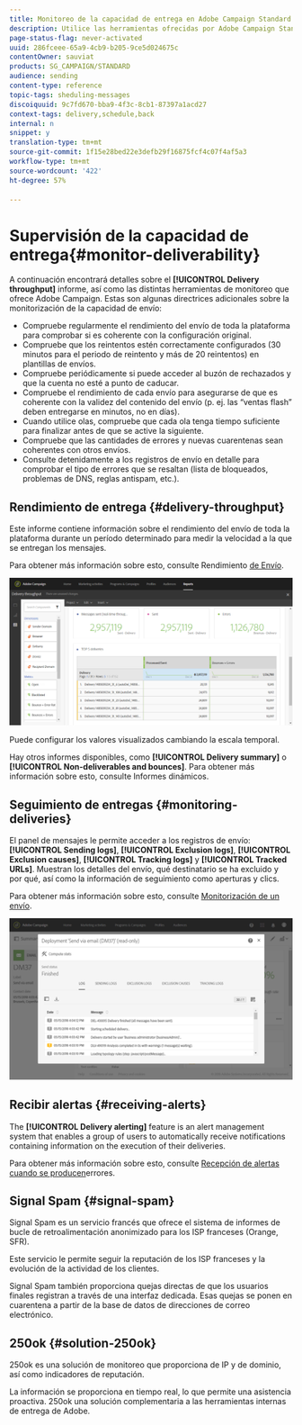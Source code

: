 ```yaml
---
title: Monitoreo de la capacidad de entrega en Adobe Campaign Standard
description: Utilice las herramientas ofrecidas por Adobe Campaign Standard para supervisar la capacidad de entrega de su plataforma.
page-status-flag: never-activated
uuid: 286fceee-65a9-4cb9-b205-9ce5d024675c
contentOwner: sauviat
products: SG_CAMPAIGN/STANDARD
audience: sending
content-type: reference
topic-tags: sheduling-messages
discoiquuid: 9c7fd670-bba9-4f3c-8cb1-87397a1acd27
context-tags: delivery,schedule,back
internal: n
snippet: y
translation-type: tm+mt
source-git-commit: 1f15e28bed22e3defb29f16875fcf4c07f4af5a3
workflow-type: tm+mt
source-wordcount: '422'
ht-degree: 57%

---
```



# Supervisión de la capacidad de entrega{#monitor-deliverability}

A continuación encontrará detalles sobre el **[!UICONTROL Delivery throughput]** informe, así como las distintas herramientas de monitoreo que ofrece Adobe Campaign. Estas son algunas directrices adicionales sobre la monitorización de la capacidad de envío:
* Compruebe regularmente el rendimiento del envío de toda la plataforma para comprobar si es coherente con la configuración original.
* Compruebe que los reintentos estén correctamente configurados (30 minutos para el periodo de reintento y más de 20 reintentos) en plantillas de envíos.
* Compruebe periódicamente si puede acceder al buzón de rechazados y que la cuenta no esté a punto de caducar.
* Compruebe el rendimiento de cada envío para asegurarse de que es coherente con la validez del contenido del envío (p. ej. las “ventas flash” deben entregarse en minutos, no en días).
* Cuando utilice olas, compruebe que cada ola tenga tiempo suficiente para finalizar antes de que se active la siguiente.
* Compruebe que las cantidades de errores y nuevas cuarentenas sean coherentes con otros envíos.
* Consulte detenidamente a los registros de envío en detalle para comprobar el tipo de errores que se resaltan (lista de bloqueados, problemas de DNS, reglas antispam, etc.).

## Rendimiento de entrega {#delivery-throughput}

Este informe contiene información sobre el rendimiento del envío de toda la plataforma durante un período determinado para medir la velocidad a la que se entregan los mensajes.

Para obtener más información sobre esto, consulte Rendimiento [de Envío](../../reporting/using/delivery-throughput.md).

![](assets/delivery_reports_1.png)

Puede configurar los valores visualizados cambiando la escala temporal.

Hay otros informes disponibles, como **[!UICONTROL Delivery summary]** o **[!UICONTROL Non-deliverables and bounces]**. Para obtener más información sobre esto, consulte Informes [](../../reporting/using/about-dynamic-reports.md)dinámicos.

## Seguimiento de entregas {#monitoring-deliveries}

El panel de mensajes le permite acceder a los registros de envío: **[!UICONTROL Sending logs]**, **[!UICONTROL Exclusion logs]**, **[!UICONTROL Exclusion causes]**, **[!UICONTROL Tracking logs]** y **[!UICONTROL Tracked URLs]**. Muestran los detalles del envío, qué destinatario se ha excluido y por qué, así como la información de seguimiento como aperturas y clics.

Para obtener más información sobre esto, consulte [Monitorización de un envío](../../sending/using/monitoring-a-delivery.md).

![](assets/sending_delivery1.png)

## Recibir alertas {#receiving-alerts}

The **[!UICONTROL Delivery alerting]** feature is an alert management system that enables a group of users to automatically receive notifications containing information on the execution of their deliveries.

Para obtener más información sobre esto, consulte [Recepción de alertas cuando se producen](../../sending/using/receiving-alerts-when-failures-happen.md)errores.

## Signal Spam {#signal-spam}

Signal Spam es un servicio francés que ofrece el sistema de informes de bucle de retroalimentación anonimizado para los ISP franceses (Orange, SFR).

Este servicio le permite seguir la reputación de los ISP franceses y la evolución de la actividad de los clientes.

Signal Spam también proporciona quejas directas de que los usuarios finales registran a través de una interfaz dedicada. Esas quejas se ponen en cuarentena a partir de la base de datos de direcciones de correo electrónico.

## 250ok {#solution-250ok}

250ok es una solución de monitoreo que proporciona  de IP y de dominio, así como indicadores de reputación.

La información se proporciona en tiempo real, lo que permite una asistencia proactiva. 250ok una solución complementaria a las herramientas internas de entrega de Adobe.
